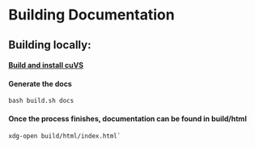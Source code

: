 # Building Documentation
## Building locally:

#### [Build and install cuVS](source/build.md)

#### Generate the docs
```shell script
bash build.sh docs
```

#### Once the process finishes, documentation can be found in build/html
```shell script
xdg-open build/html/index.html`
```